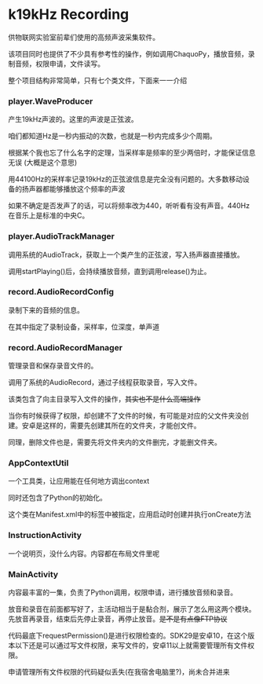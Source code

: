 # k19kHz Recording

供物联网实验室前辈们使用的高频声波采集软件。

该项目同时也提供了不少具有参考性的操作，例如调用ChaquoPy，播放音频，录制音频，权限申请，文件读写。

整个项目结构非常简单，只有七个类文件，下面来一一介绍

### player.WaveProducer

产生19kHz声波的。这里的声波是正弦波。

咱们都知道Hz是一秒内振动的次数，也就是一秒内完成多少个周期。

根据某个我也忘了什么名字的定理，当采样率是频率的至少两倍时，才能保证信息无误 (大概是这个意思)

用44100Hz的采样率记录19kHz的正弦波信息是完全没有问题的。大多数移动设备的扬声器都能够播放这个频率的声波

如果不确定是否发声了的话，可以将频率改为440，听听看有没有声音。440Hz在音乐上是标准的中央C。

### player.AudioTrackManager

调用系统的AudioTrack，获取上一个类产生的正弦波，写入扬声器直接播放。

调用startPlaying()后，会持续播放音频，直到调用release()为止。

### record.AudioRecordConfig

录制下来的音频的信息。

在其中指定了录制设备，采样率，位深度，单声道

### record.AudioRecordManager

管理录音和保存录音文件的。

调用了系统的AudioRecord，通过子线程获取录音，写入文件。

该类包含了向主目录写入文件的操作，~~其实也不是什么高端操作~~

当你有时候获得了权限，却创建不了文件的时候，有可能是对应的父文件夹没创建。安卓是这样的，需要先创建其所在的文件夹，才能创文件。

同理，删除文件也是，需要先将文件夹内的文件删完，才能删文件夹。

### AppContextUtil

一个工具类，让应用能在任何地方调出context

同时还包含了Python的初始化。

这个类在Manifest.xml中的<application>标签中被指定，应用启动时创建并执行onCreate方法

### InstructionActivity

一个说明页，没什么内容。内容都在布局文件里呢

### MainActivity

内容最丰富的一集，负责了Python调用，权限申请，进行播放音频和录音。

放音和录音在前面都写好了，主活动相当于是黏合剂，展示了怎么用这两个模块。先放音再录音，结束后先停止录音，再停止放音。~~是不是有点像FTP协议~~

代码最底下requestPermission()是进行权限检查的。SDK29是安卓10，在这个版本以下还是可以通过写文件权限，来写文件的，安卓11以上就需要管理所有文件权限。

申请管理所有文件权限的代码疑似丢失(在我宿舍电脑里?)，尚未合并进来